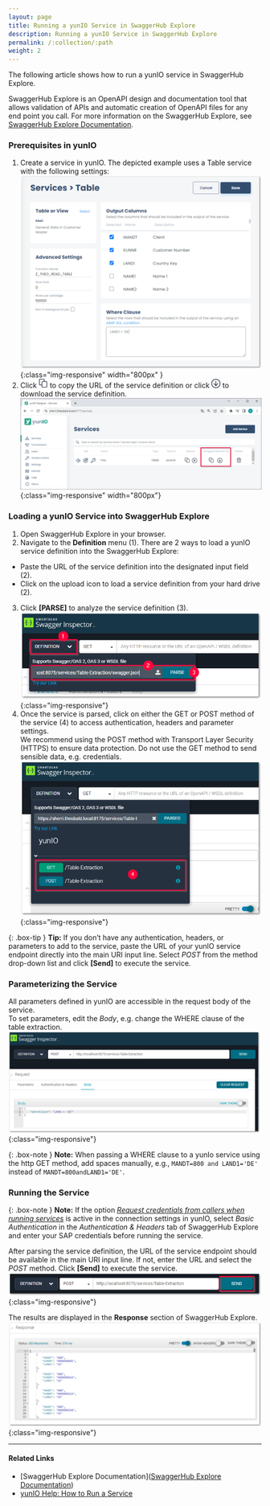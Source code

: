 ```yaml
---
layout: page
title: Running a yunIO Service in SwaggerHub Explore
description: Running a yunIO Service in SwaggerHub Explore
permalink: /:collection/:path
weight: 2
---
```


The following article shows how to run a yunIO service in SwaggerHub Explore.

SwaggerHub Explore is an OpenAPI design and documentation tool that allows validation of APIs and automatic creation of OpenAPI files for any end point you call.
For more information on the SwaggerHub Explore, see [SwaggerHub Explore Documentation](https://support.smartbear.com/swaggerhub-explore/docs/en/get-started.html).

### Prerequisites in yunIO

1. Create a service in yunIO. The depicted example uses a Table service with the following settings:<br>
![Table-Extraction](/img/contents/yunio/table-settings.png){:class="img-responsive" width="800px" }
2. Click ![copy-URL](/img/contents/yunio/copyURL.png) to copy the URL of the service definition or click ![download-file](/img/contents/yunio/download.png) to download the service definition.<br>
![yunio-Services](/img/contents/yunio/yunio-run-services.png){:class="img-responsive" width="800px"}

### Loading a yunIO Service into SwaggerHub Explore

1. Open SwaggerHub Explore in your browser.
2. Navigate to the **Definition** menu (1). There are 2 ways to load a yunIO service definition into the SwaggerHub Explore:<br>
- Paste the URL of the service definition into the designated input field (2).
- Click on the upload icon to load a service definition from your hard drive (2).
3. Click **[PARSE]** to analyze the service definition (3).<br>
![Swagger-Inspector-Load-Service-1](/img/contents/yunio/swagger-inspector-load.png){:class="img-responsive"}
4. Once the service is parsed, click on either the GET or POST method of the service (4) to access authentication, headers and parameter settings.<br>
We recommend using the POST method with Transport Layer Security (HTTPS) to ensure data protection. 
Do not use the GET method to send sensible data, e.g. credentials.<br>
![Swagger-Inspector-Load-Service-2](/img/contents/yunio/swagger-inspector-load-body.png){:class="img-responsive"}

{: .box-tip }
**Tip:** If you don’t have any authentication, headers, or parameters to add to the service, paste the URL of your yunIO service endpoint directly into the main URI input line.
Select *POST* from the method drop-down list and click **[Send]** to execute the service.

### Parameterizing the Service

All parameters defined in yunIO are accessible in the request body of the service. <br>
To set parameters, edit the *Body*, e.g. change the WHERE clause of the table extraction. <br>
![Swagger-Inspector](/img/contents/yunio/swagger-inspector.png){:class="img-responsive"}

{: .box-note }
**Note:** When passing a WHERE clause to a yunIo service using the http GET method, add spaces manually, e.g., `MANDT=800 and LAND1='DE'` instead of `MANDT=800andLAND1='DE'`.

### Running the Service

{: .box-note }
**Note:** If the option [*Request credentials from callers when running services*](https://help.theobald-software.com/en/yunio/sap-connection#authentication) is active in the connection settings in yunIO, select *Basic Authentication* in the *Authentication & Headers* tab of SwaggerHub Explore and enter your SAP credentials before running the service.

After parsing the service definition, the URL of the service endpoint should be available in the main URI input line.
If not, enter the URL and select the *POST* method. 
Click **[Send]** to execute the service.<br>
![Swagger-Inspector](/img/contents/yunio/swagger-inspector-run.png){:class="img-responsive"}

The results are displayed in the **Response** section of SwaggerHub Explore.
![Swagger-Inspector-Results](/img/contents/yunio/swagger-inspector-results.png){:class="img-responsive"}


******

#### Related Links
- [SwaggerHub Explore Documentation]([SwaggerHub Explore Documentation](https://support.smartbear.com/swaggerhub-explore/docs/en/get-started.html))
- [yunIO Help: How to Run a Service](https://help.theobald-software.com/en/yunio#how-to-run-a-service)